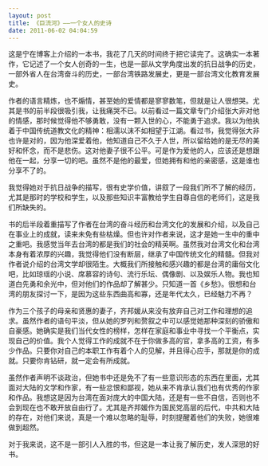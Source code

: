 ```yaml
---
layout: post
title: 《巨流河》——一个女人的史诗
date: 2011-06-02 04:04:59
---
```




这是宁在博客上介绍的一本书，我花了几天的时间终于把它读完了。这确实一本著作，它记述了一个女人创奇的一生，也是一部从文学角度出发的抗日战争的历史，一部外省人在台湾奋斗的历史，一部台湾铁路发展史，更是一部台湾文化教育发展史。


作者的语言精炼，也不煽情，甚至她的爱情都是寥寥数笔，但就是让人很想哭。尤其是书的前半段很吸引我，让我痛哭不已。以前看过一篇文章专门介绍张大非对他的情感，那时候觉得他不够勇敢，没有一颗入世的心，不能勇于追求。我以为他执着于中国传统道教文化的精神：相濡以沫不如相望于江湖。看过书，我觉得张大非也许是对的，因为他深爱着他，他知道自己不久于人世，所以留给她的是无尽的美好和怀念，而不是悲伤。这对他妻子很不公平。可是作为爱他的人，应该还是想跟他在一起，分享一切的吧。虽然不是他的最爱，但她拥有和他的亲密感，这是谁也分享不了的。


我觉得她对于抗日战争的描写，很有史学价值，讲叙了一段我们所不了解的经历，尤其是那时的学校和学生，以及那些知识丰富教给学生自尊自信的老师们，这是我们所缺失的。



书的后半段着重描写了作者在台湾的奋斗经历和台湾文化的发展和介绍，以及自己在事业上的成就，读来未免有些枯燥。但也许对作者来说，这才是她一生中的重中之重吧。我感觉当年去台湾的都是我们的社会的精英啊。虽然我对台湾文化和台湾本身有着浓厚的兴趣，我觉得他们没有断层，继承了中国传统文化的精髓。但我对作者说介绍的台湾文学却很陌生。大概我们所接触和感兴趣的都是台湾的庸俗文化吧，比如琼瑶的小说、席慕容的诗句、流行乐坛、偶像剧、以及娱乐人物。我也知道白先勇和余光中，但对他们的作品却了解甚少。只知道一首《乡愁》。很想和台湾的朋友探讨一下，是因为这些东西曲高和寡，还是年代太久，已经魅力不再？

 
作为三个孩子的母亲和贤惠的妻子，齐邦媛从来没有放弃自己对工作和理想的追求。虽然作者的语句平淡，但从她的罗列和赘叙之中可以感觉她那种深刻的骄傲和自豪感。她确实是我们当代女性的榜样，怎样在家庭和事业中寻找一个平衡点，实现自己的价值。我个人觉得工作的成就不在于你做多高的官，拿多高的工资，有多少作品。只要你对自己的本职工作有着个人的见解，并且得心应手，那就是你的成就。只要你肯钻研，就一定会有所成就。


虽然作者声明不谈政治，但她书中还是免不了有一些意识形态的东西在里面，尤其面对大陆的文学和作家，有一些忿恨和鄙视，她从来不肯承认我们也有优秀的作家和作品。我想这是因为台湾在面对庞大的中国大陆，还是有一些不自信，否则也不会到现在也不敢开放自由行了。尤其是齐邦媛作为国民党高层的后代，中共和大陆的存在，对他们来说，真是一个难以忽略的耻辱，时刻提醒着他们的失败，她很难做到超然。

对于我来说，这不是一部引人入胜的书，但这是一本让我了解历史，发人深思的好书。


